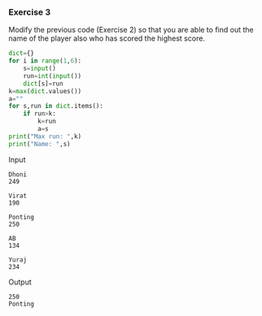 ### Exercise 3

Modify the previous code (Exercise 2) so that you are able to find out the name of the player also who has scored the highest score.

```python
dict={}
for i in range(1,6):
    s=input()
    run=int(input())
    dict[s]=run
k=max(dict.values())
a=""
for s,run in dict.items():
    if run>k:
        k=run
        a=s
print("Max run: ",k)
print("Name: ",s)
```
Input
```
Dhoni
249

Virat
190

Ponting
250

AB
134

Yuraj
234
```
Output
```
250
Ponting
```

